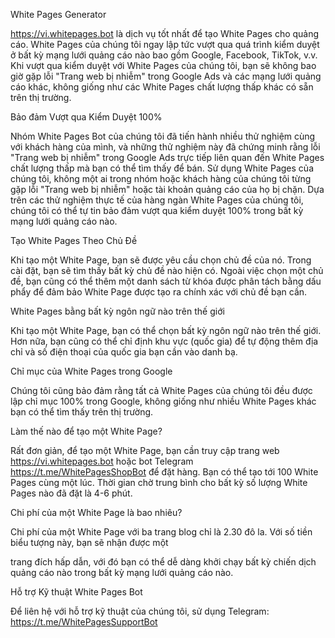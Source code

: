 White Pages Generator

https://vi.whitepages.bot là dịch vụ tốt nhất để tạo White Pages cho quảng cáo. White Pages của chúng tôi ngay lập tức vượt qua quá trình kiểm duyệt ở bất kỳ mạng lưới quảng cáo nào bao gồm Google, Facebook, TikTok, v.v. Khi vượt qua kiểm duyệt với White Pages của chúng tôi, bạn sẽ không bao giờ gặp lỗi "Trang web bị nhiễm" trong Google Ads và các mạng lưới quảng cáo khác, không giống như các White Pages chất lượng thấp khác có sẵn trên thị trường.

Bảo đảm Vượt qua Kiểm Duyệt 100%

Nhóm White Pages Bot của chúng tôi đã tiến hành nhiều thử nghiệm cùng với khách hàng của mình, và những thử nghiệm này đã chứng minh rằng lỗi "Trang web bị nhiễm" trong Google Ads trực tiếp liên quan đến White Pages chất lượng thấp mà bạn có thể tìm thấy để bán. Sử dụng White Pages của chúng tôi, không một ai trong nhóm hoặc khách hàng của chúng tôi từng gặp lỗi "Trang web bị nhiễm" hoặc tài khoản quảng cáo của họ bị chặn. Dựa trên các thử nghiệm thực tế của hàng ngàn White Pages của chúng tôi, chúng tôi có thể tự tin bảo đảm vượt qua kiểm duyệt 100% trong bất kỳ mạng lưới quảng cáo nào.

Tạo White Pages Theo Chủ Đề

Khi tạo một White Page, bạn sẽ được yêu cầu chọn chủ đề của nó. Trong cài đặt, bạn sẽ tìm thấy bất kỳ chủ đề nào hiện có. Ngoài việc chọn một chủ đề, bạn cũng có thể thêm một danh sách từ khóa được phân tách bằng dấu phẩy để đảm bảo White Page được tạo ra chính xác với chủ đề bạn cần.

White Pages bằng bất kỳ ngôn ngữ nào trên thế giới

Khi tạo một White Page, bạn có thể chọn bất kỳ ngôn ngữ nào trên thế giới. Hơn nữa, bạn cũng có thể chỉ định khu vực (quốc gia) để tự động thêm địa chỉ và số điện thoại của quốc gia bạn cần vào danh bạ.

Chỉ mục của White Pages trong Google

Chúng tôi cũng bảo đảm rằng tất cả White Pages của chúng tôi đều được lập chỉ mục 100% trong Google, không giống như nhiều White Pages khác bạn có thể tìm thấy trên thị trường.

Làm thế nào để tạo một White Page?

Rất đơn giản, để tạo một White Page, bạn cần truy cập trang web https://vi.whitepages.bot hoặc bot Telegram https://t.me/WhitePagesShopBot để đặt hàng. Bạn có thể tạo tới 100 White Pages cùng một lúc. Thời gian chờ trung bình cho bất kỳ số lượng White Pages nào đã đặt là 4-6 phút.

Chi phí của một White Page là bao nhiêu?

Chi phí của một White Page với ba trang blog chỉ là 2.30 đô la. Với số tiền biểu tượng này, bạn sẽ nhận được một

 trang đích hấp dẫn, với đó bạn có thể dễ dàng khởi chạy bất kỳ chiến dịch quảng cáo nào trong bất kỳ mạng lưới quảng cáo nào.

Hỗ trợ Kỹ thuật White Pages Bot

Để liên hệ với hỗ trợ kỹ thuật của chúng tôi, sử dụng Telegram: https://t.me/WhitePagesSupportBot
